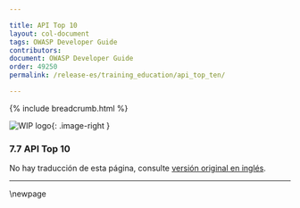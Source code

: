 ```yaml
---

title: API Top 10
layout: col-document
tags: OWASP Developer Guide
contributors:
document: OWASP Developer Guide
order: 49250
permalink: /release-es/training_education/api_top_ten/

---
```


{% include breadcrumb.html %}

<style type="text/css">
.image-right {
  height: 180px;
  display: block;
  margin-left: auto;
  margin-right: auto;
  float: right;
}
</style>

![WIP logo](../../../assets/images/dg_wip.png "Trabajo en curso"){: .image-right }

### 7.7 API Top 10

No hay traducción de esta página, consulte [versión original en inglés][release0907].

----

[release0907]: https://github.com/OWASP/www-project-developer-guide/blob/main/release/09-training-education/07-api-top-ten.md


\newpage
